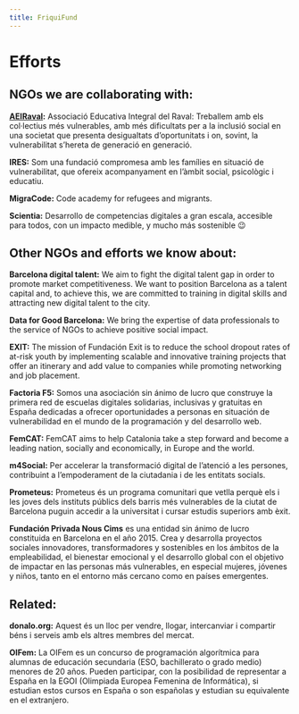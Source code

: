 ```yaml
---
title: FriquiFund
---
```



# Efforts


## NGOs we are collaborating with:

**[AEIRaval](https://www.aeiraval.org/):** Associació Educativa Integral del Raval: Treballem amb els col·lectius més vulnerables, amb més dificultats per a la inclusió social en una societat que presenta desigualtats d’oportunitats i on, sovint, la vulnerabilitat s’hereta de generació en generació.

**IRES:** Som una fundació compromesa amb les famílies en situació de vulnerabilitat, que ofereix acompanyament en l’àmbit social, psicològic i educatiu.

**MigraCode:** Code academy for refugees and migrants.

**Scientia:**  Desarrollo de competencias digitales a gran escala, accesible para todos, con un impacto medible,  y mucho más sostenible 😉

## Other NGOs and efforts we know about:

**Barcelona digital talent:** We aim to fight the digital talent gap in order to promote market competitiveness. We want to position Barcelona as a talent capital and, to achieve this, we are committed to training in digital skills and attracting new digital talent to the city.

**Data for Good Barcelona:** We bring the expertise of data professionals to the service of NGOs to achieve positive social impact.

**EXIT:** The mission of Fundación Exit is to reduce the school dropout rates of at-risk youth by implementing scalable and innovative training projects that offer an itinerary and add value to companies while promoting networking and job placement.

**Factoria F5:** Somos una asociación sin ánimo de lucro que construye la primera red de escuelas digitales solidarias, inclusivas y gratuitas en España dedicadas a ofrecer oportunidades a personas en situación de vulnerabilidad en el mundo de la programación y del desarrollo web.

**FemCAT:** FemCAT aims to help Catalonia take a step forward and become a leading nation, socially and economically, in Europe and the world.

**m4Social:** Per accelerar la transformació digital de l’atenció a les persones, contribuint a l’empoderament de la ciutadania i de les entitats socials.

**Prometeus:** Prometeus és un programa comunitari que vetlla perquè els i les joves dels instituts públics dels barris més vulnerables de la ciutat de Barcelona puguin accedir a la universitat i cursar estudis superiors amb èxit.

**Fundación Privada Nous Cims** es una entidad sin ánimo de lucro constituida en Barcelona en el año 2015. Crea y desarrolla proyectos sociales innovadores, transformadores y sostenibles en los ámbitos de la empleabilidad, el bienestar emocional y el desarrollo global con el objetivo de impactar en las personas más vulnerables, en especial mujeres, jóvenes y niños, tanto en el entorno más cercano como en países emergentes.

## Related:

**donalo.org:** Aquest és un lloc per vendre, llogar, intercanviar i compartir béns i serveis amb els altres membres del mercat.

**OIFem:** La OIFem es un concurso de programación algorítmica para alumnas de educación secundaria (ESO, bachillerato o grado medio) menores de 20 años. Pueden participar, con la posibilidad de representar a España en la EGOI (Olimpiada Europea Femenina de Informática), si estudian estos cursos en España o son españolas y estudian su equivalente en el extranjero.
